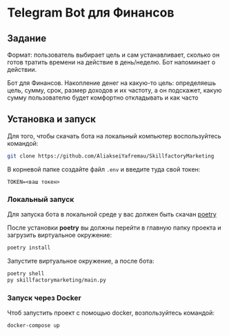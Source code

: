 # Telegram Bot для Финансов

## Задание
Формат: пользователь выбирает цель и сам устанавливает, сколько он готов тратить времени на действие в день/неделю. Бот напоминает о действии. 

Бот для Финансов. Накопление денег на какую-то цель: определяешь цель, сумму, срок, размер доходов и их частоту, а он подскажет, какую сумму пользователю будет комфортно откладывать и как часто

## Установка и запуск

Для того, чтобы скачать бота на локальный компьютер воспользуйтесь командой:
```bash
git clone https://github.com/AliakseiYafremau/SkillfactoryMarketing
```

В корневой папке создайте файл `.env` и введите туда свой токен:
```env
TOKEN=<ваш токен>
```

### Локальный запуск
Для запуска бота в локальной среде у вас должен быть скачан [poetry](https://python-poetry.org/)

После установки __poetry__ вы должны перейти в главную папку проекта и загрузить виртуальное окружение:
```bash
poetry install
```

Запустите виртуальное окружение, а после бота:
```bash
poetry shell
py skillfactorymarketing/main.py
```

### Запуск через Docker
Чтоб запустить проект с помощью docker, возпользуйтесь командой:
```bash
docker-compose up
```